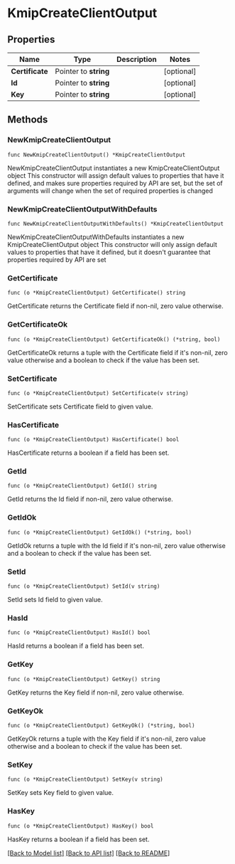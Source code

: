 # KmipCreateClientOutput

## Properties

Name | Type | Description | Notes
------------ | ------------- | ------------- | -------------
**Certificate** | Pointer to **string** |  | [optional] 
**Id** | Pointer to **string** |  | [optional] 
**Key** | Pointer to **string** |  | [optional] 

## Methods

### NewKmipCreateClientOutput

`func NewKmipCreateClientOutput() *KmipCreateClientOutput`

NewKmipCreateClientOutput instantiates a new KmipCreateClientOutput object
This constructor will assign default values to properties that have it defined,
and makes sure properties required by API are set, but the set of arguments
will change when the set of required properties is changed

### NewKmipCreateClientOutputWithDefaults

`func NewKmipCreateClientOutputWithDefaults() *KmipCreateClientOutput`

NewKmipCreateClientOutputWithDefaults instantiates a new KmipCreateClientOutput object
This constructor will only assign default values to properties that have it defined,
but it doesn't guarantee that properties required by API are set

### GetCertificate

`func (o *KmipCreateClientOutput) GetCertificate() string`

GetCertificate returns the Certificate field if non-nil, zero value otherwise.

### GetCertificateOk

`func (o *KmipCreateClientOutput) GetCertificateOk() (*string, bool)`

GetCertificateOk returns a tuple with the Certificate field if it's non-nil, zero value otherwise
and a boolean to check if the value has been set.

### SetCertificate

`func (o *KmipCreateClientOutput) SetCertificate(v string)`

SetCertificate sets Certificate field to given value.

### HasCertificate

`func (o *KmipCreateClientOutput) HasCertificate() bool`

HasCertificate returns a boolean if a field has been set.

### GetId

`func (o *KmipCreateClientOutput) GetId() string`

GetId returns the Id field if non-nil, zero value otherwise.

### GetIdOk

`func (o *KmipCreateClientOutput) GetIdOk() (*string, bool)`

GetIdOk returns a tuple with the Id field if it's non-nil, zero value otherwise
and a boolean to check if the value has been set.

### SetId

`func (o *KmipCreateClientOutput) SetId(v string)`

SetId sets Id field to given value.

### HasId

`func (o *KmipCreateClientOutput) HasId() bool`

HasId returns a boolean if a field has been set.

### GetKey

`func (o *KmipCreateClientOutput) GetKey() string`

GetKey returns the Key field if non-nil, zero value otherwise.

### GetKeyOk

`func (o *KmipCreateClientOutput) GetKeyOk() (*string, bool)`

GetKeyOk returns a tuple with the Key field if it's non-nil, zero value otherwise
and a boolean to check if the value has been set.

### SetKey

`func (o *KmipCreateClientOutput) SetKey(v string)`

SetKey sets Key field to given value.

### HasKey

`func (o *KmipCreateClientOutput) HasKey() bool`

HasKey returns a boolean if a field has been set.


[[Back to Model list]](../README.md#documentation-for-models) [[Back to API list]](../README.md#documentation-for-api-endpoints) [[Back to README]](../README.md)



